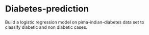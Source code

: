 # Diabetes-prediction
Build a logistic regression model on pima-indian-diabetes data set to classify diabetic and non diabetic cases.
